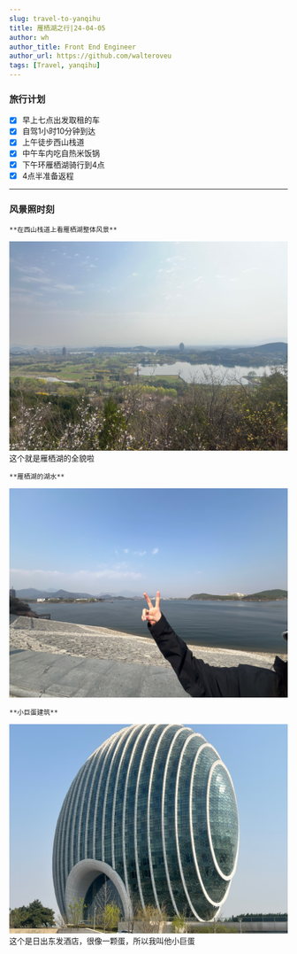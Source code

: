 ```yaml
---
slug: travel-to-yanqihu
title: 雁栖湖之行|24-04-05
author: wh
author_title: Front End Engineer
author_url: https://github.com/walteroveu
tags: [Travel, yanqihu]
---
```


### 旅行计划

- [x] 早上七点出发取租的车
- [x] 自驾1小时10分钟到达
- [x] 上午徒步西山栈道
- [x] 中午车内吃自热米饭锅
- [x] 下午环雁栖湖骑行到4点
- [x] 4点半准备返程
  
---

### 风景照时刻

    **在西山栈道上看雁栖湖整体风景**
![雁栖湖整体风景](./整体风景.jpeg)
这个就是雁栖湖的全貌啦

    **雁栖湖的湖水**
![雁栖湖全景](./雁栖湖全景.jpeg)

    **小巨蛋建筑**
![小巨蛋](./小巨蛋.jpeg)
这个是日出东发酒店，很像一颗蛋，所以我叫他小巨蛋
